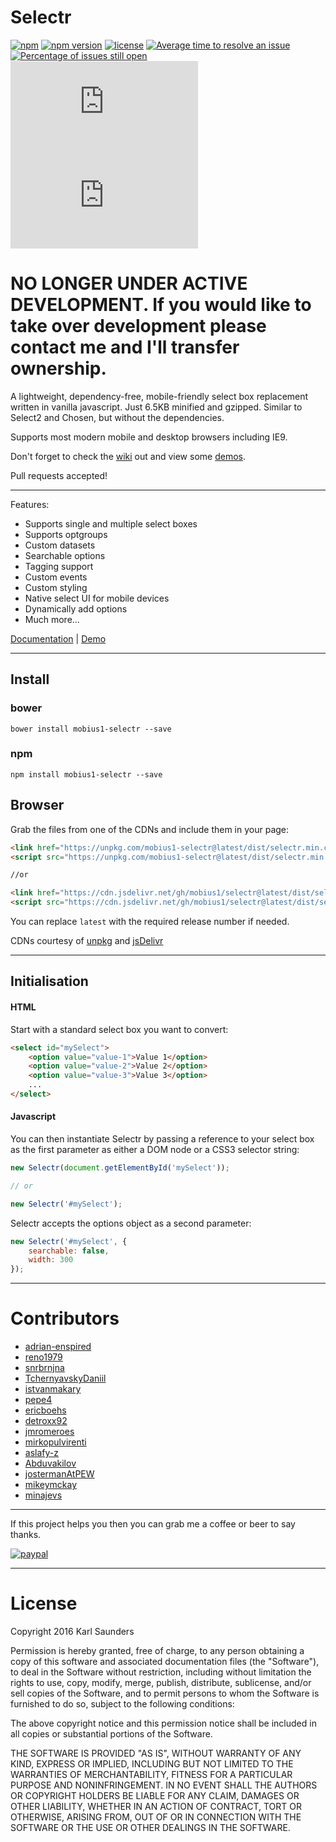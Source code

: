 # Selectr
[![npm](https://img.shields.io/npm/dt/mobius1-selectr.svg)](https://www.npmjs.com/package/mobius1-selectr)
[![npm version](https://badge.fury.io/js/mobius1-selectr.svg)](https://badge.fury.io/js/mobius1-selectr)
[![license](https://img.shields.io/github/license/mashape/apistatus.svg)](https://github.com/Mobius1/Selectr/blob/master/LICENSE)
[![Average time to resolve an issue](http://isitmaintained.com/badge/resolution/Mobius1/Selectr.svg)](http://isitmaintained.com/project/Mobius1/Selectr "Average time to resolve an issue")
[![Percentage of issues still open](http://isitmaintained.com/badge/open/Mobius1/Selectr.svg)](http://isitmaintained.com/project/Mobius1/Selectr "Percentage of issues still open")
![](http://img.badgesize.io/Mobius1/Selectr/master/dist/selectr.min.js) ![](http://img.badgesize.io/Mobius1/Selectr/master/dist/selectr.min.js?compression=gzip&label=gzipped)


# NO LONGER UNDER ACTIVE DEVELOPMENT. If you would like to take over development please contact me and I'll transfer ownership.



A lightweight, dependency-free, mobile-friendly select box replacement written in vanilla javascript. Just 6.5KB minified and gzipped. Similar to Select2 and Chosen, but without the dependencies.

Supports most modern mobile and desktop browsers including IE9.

Don't forget to check the [wiki](https://github.com/Mobius1/Selectr/wiki) out and view some [demos](https://s.codepen.io/Mobius1/pen/QgdpLN).

Pull requests accepted!

---


Features:

* Supports single and multiple select boxes
* Supports optgroups
* Custom datasets
* Searchable options
* Tagging support
* Custom events
* Custom styling
* Native select UI for mobile devices
* Dynamically add options
* Much more...

[Documentation](https://github.com/Mobius1/Selectr/wiki) | [Demo](https://s.codepen.io/Mobius1/pen/QgdpLN)

---

## Install

### bower

```
bower install mobius1-selectr --save
```

### npm

```
npm install mobius1-selectr --save
```

## Browser

Grab the files from one of the CDNs and include them in your page:

```html
<link href="https://unpkg.com/mobius1-selectr@latest/dist/selectr.min.css" rel="stylesheet" type="text/css">
<script src="https://unpkg.com/mobius1-selectr@latest/dist/selectr.min.js" type="text/javascript"></script>

//or

<link href="https://cdn.jsdelivr.net/gh/mobius1/selectr@latest/dist/selectr.min.css" rel="stylesheet" type="text/css">
<script src="https://cdn.jsdelivr.net/gh/mobius1/selectr@latest/dist/selectr.min.js" type="text/javascript"></script>
```

You can replace `latest` with the required release number if needed.

CDNs courtesy of [unpkg](https://unpkg.com/#/) and [jsDelivr](http://www.jsdelivr.com/)

---

## Initialisation

#### HTML

Start with a standard select box you want to convert:

```html
<select id="mySelect">
	<option value="value-1">Value 1</option>
	<option value="value-2">Value 2</option>
	<option value="value-3">Value 3</option>
	...
</select>
```

#### Javascript

You can then instantiate Selectr by passing a reference to your select box as the first parameter as either a DOM node or a CSS3 selector string:

```javascript
new Selectr(document.getElementById('mySelect'));

// or

new Selectr('#mySelect');
```

Selectr accepts the options object as a second parameter:

```javascript
new Selectr('#mySelect', {
	searchable: false,
	width: 300
});
```

---

# Contributors

* [adrian-enspired](https://github.com/adrian-enspired)
* [reno1979](https://github.com/reno1979)
* [snrbrnjna](https://github.com/snrbrnjna)
* [TchernyavskyDaniil](https://github.com/TchernyavskyDaniil)
* [istvanmakary](https://github.com/istvanmakary)
* [pepe4](https://github.com/pepe4)
* [ericboehs](https://github.com/ericboehs)
* [detroxx92](https://github.com/detroxx92)
* [jmromeroes](https://github.com/jmromeroes)
* [mirkopulvirenti](https://github.com/mirkopulvirenti)
* [aslafy-z](https://github.com/aslafy-z)
* [Abduvakilov](https://github.com/Abduvakilov)
* [jostermanAtPEW](https://github.com/jostermanAtPEW)
* [mikeymckay](https://github.com/mikeymckay)
* [minajevs](https://github.com/minajevs)


---

If this project helps you then you can grab me a coffee or beer to say thanks.

[![paypal](https://www.paypalobjects.com/en_US/i/btn/btn_donateCC_LG.gif)](https://www.paypal.com/cgi-bin/webscr?cmd=_s-xclick&hosted_button_id=42AR2ZMBHWVTW&source=url)

---


# License

Copyright 2016 Karl Saunders

Permission is hereby granted, free of charge, to any person obtaining a copy of this software and associated documentation files (the "Software"), to deal in the Software without restriction, including without limitation the rights to use, copy, modify, merge, publish, distribute, sublicense, and/or sell copies of the Software, and to permit persons to whom the Software is furnished to do so, subject to the following conditions:

The above copyright notice and this permission notice shall be included in all copies or substantial portions of the Software.

THE SOFTWARE IS PROVIDED "AS IS", WITHOUT WARRANTY OF ANY KIND, EXPRESS OR IMPLIED, INCLUDING BUT NOT LIMITED TO THE WARRANTIES OF MERCHANTABILITY, FITNESS FOR A PARTICULAR PURPOSE AND NONINFRINGEMENT. IN NO EVENT SHALL THE AUTHORS OR COPYRIGHT HOLDERS BE LIABLE FOR ANY CLAIM, DAMAGES OR OTHER LIABILITY, WHETHER IN AN ACTION OF CONTRACT, TORT OR OTHERWISE, ARISING FROM, OUT OF OR IN CONNECTION WITH THE SOFTWARE OR THE USE OR OTHER DEALINGS IN THE SOFTWARE.
